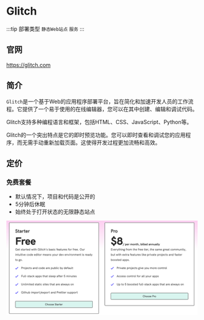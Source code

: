 # Glitch

:::tip 部署类型
  `静态Web站点` `服务`
:::

## 官网
https://glitch.com

## 简介
`Glitch`是一个基于Web的应用程序部署平台，旨在简化和加速开发人员的工作流程。它提供了一个易于使用的在线编辑器，您可以在其中创建、编辑和调试代码。

Glitch支持多种编程语言和框架，包括HTML、CSS、JavaScript、Python等。

Glitch的一个突出特点是它的即时预览功能。您可以即时查看和调试您的应用程序，而无需手动重新加载页面。这使得开发过程更加流畅和高效。

## 定价
### 免费套餐
- 默认情况下，项目和代码是公开的
- 5分钟后休眠
- 始终处于打开状态的无限静态站点

![glitch](/serverless/glitch.png)